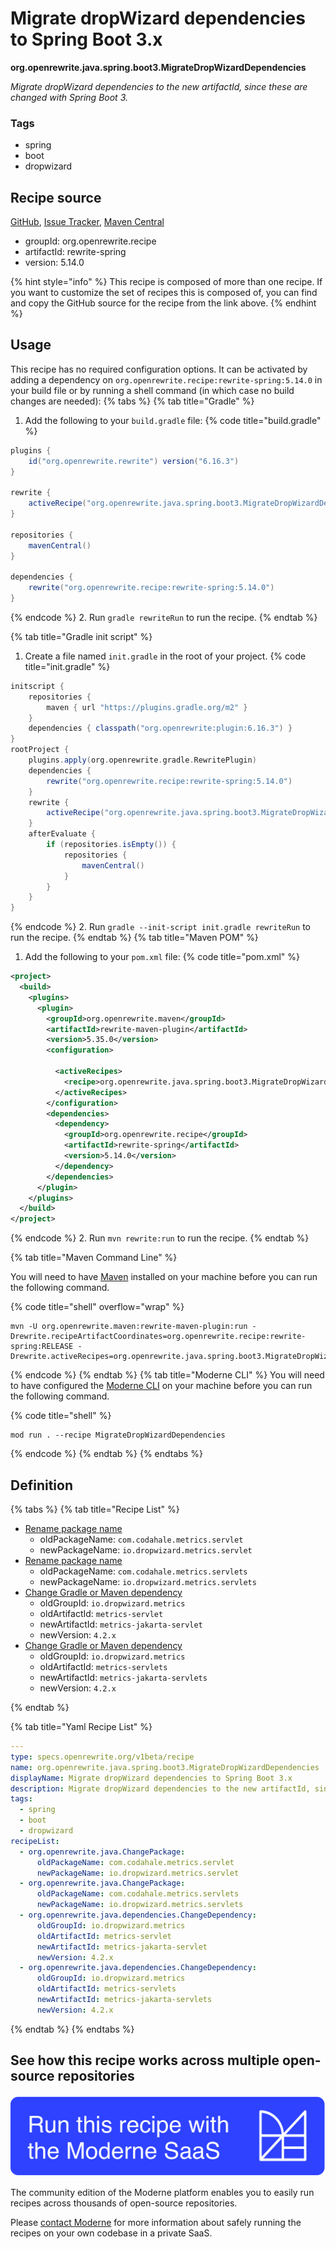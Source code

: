 # Migrate dropWizard dependencies to Spring Boot 3.x

**org.openrewrite.java.spring.boot3.MigrateDropWizardDependencies**

_Migrate dropWizard dependencies to the new artifactId, since these are changed with Spring Boot 3._

### Tags

* spring
* boot
* dropwizard

## Recipe source

[GitHub](https://github.com/openrewrite/rewrite-spring/blob/main/src/main/resources/META-INF/rewrite/spring-boot-30.yml), [Issue Tracker](https://github.com/openrewrite/rewrite-spring/issues), [Maven Central](https://central.sonatype.com/artifact/org.openrewrite.recipe/rewrite-spring/5.14.0/jar)

* groupId: org.openrewrite.recipe
* artifactId: rewrite-spring
* version: 5.14.0

{% hint style="info" %}
This recipe is composed of more than one recipe. If you want to customize the set of recipes this is composed of, you can find and copy the GitHub source for the recipe from the link above.
{% endhint %}

## Usage

This recipe has no required configuration options. It can be activated by adding a dependency on `org.openrewrite.recipe:rewrite-spring:5.14.0` in your build file or by running a shell command (in which case no build changes are needed): 
{% tabs %}
{% tab title="Gradle" %}
1. Add the following to your `build.gradle` file:
{% code title="build.gradle" %}
```groovy
plugins {
    id("org.openrewrite.rewrite") version("6.16.3")
}

rewrite {
    activeRecipe("org.openrewrite.java.spring.boot3.MigrateDropWizardDependencies")
}

repositories {
    mavenCentral()
}

dependencies {
    rewrite("org.openrewrite.recipe:rewrite-spring:5.14.0")
}
```
{% endcode %}
2. Run `gradle rewriteRun` to run the recipe.
{% endtab %}

{% tab title="Gradle init script" %}
1. Create a file named `init.gradle` in the root of your project.
{% code title="init.gradle" %}
```groovy
initscript {
    repositories {
        maven { url "https://plugins.gradle.org/m2" }
    }
    dependencies { classpath("org.openrewrite:plugin:6.16.3") }
}
rootProject {
    plugins.apply(org.openrewrite.gradle.RewritePlugin)
    dependencies {
        rewrite("org.openrewrite.recipe:rewrite-spring:5.14.0")
    }
    rewrite {
        activeRecipe("org.openrewrite.java.spring.boot3.MigrateDropWizardDependencies")
    }
    afterEvaluate {
        if (repositories.isEmpty()) {
            repositories {
                mavenCentral()
            }
        }
    }
}
```
{% endcode %}
2. Run `gradle --init-script init.gradle rewriteRun` to run the recipe.
{% endtab %}
{% tab title="Maven POM" %}
1. Add the following to your `pom.xml` file:
{% code title="pom.xml" %}
```xml
<project>
  <build>
    <plugins>
      <plugin>
        <groupId>org.openrewrite.maven</groupId>
        <artifactId>rewrite-maven-plugin</artifactId>
        <version>5.35.0</version>
        <configuration>
          
          <activeRecipes>
            <recipe>org.openrewrite.java.spring.boot3.MigrateDropWizardDependencies</recipe>
          </activeRecipes>
        </configuration>
        <dependencies>
          <dependency>
            <groupId>org.openrewrite.recipe</groupId>
            <artifactId>rewrite-spring</artifactId>
            <version>5.14.0</version>
          </dependency>
        </dependencies>
      </plugin>
    </plugins>
  </build>
</project>
```
{% endcode %}
2. Run `mvn rewrite:run` to run the recipe.
{% endtab %}

{% tab title="Maven Command Line" %}

You will need to have [Maven](https://maven.apache.org/download.cgi) installed on your machine before you can run the following command.

{% code title="shell" overflow="wrap" %}
```shell
mvn -U org.openrewrite.maven:rewrite-maven-plugin:run -Drewrite.recipeArtifactCoordinates=org.openrewrite.recipe:rewrite-spring:RELEASE -Drewrite.activeRecipes=org.openrewrite.java.spring.boot3.MigrateDropWizardDependencies 
```
{% endcode %}
{% endtab %}
{% tab title="Moderne CLI" %}
You will need to have configured the [Moderne CLI](https://docs.moderne.io/moderne-cli/cli-intro) on your machine before you can run the following command.

{% code title="shell" %}
```shell
mod run . --recipe MigrateDropWizardDependencies
```
{% endcode %}
{% endtab %}
{% endtabs %}

## Definition

{% tabs %}
{% tab title="Recipe List" %}
* [Rename package name](../../../java/changepackage.md)
  * oldPackageName: `com.codahale.metrics.servlet`
  * newPackageName: `io.dropwizard.metrics.servlet`
* [Rename package name](../../../java/changepackage.md)
  * oldPackageName: `com.codahale.metrics.servlets`
  * newPackageName: `io.dropwizard.metrics.servlets`
* [Change Gradle or Maven dependency](../../../java/dependencies/changedependency.md)
  * oldGroupId: `io.dropwizard.metrics`
  * oldArtifactId: `metrics-servlet`
  * newArtifactId: `metrics-jakarta-servlet`
  * newVersion: `4.2.x`
* [Change Gradle or Maven dependency](../../../java/dependencies/changedependency.md)
  * oldGroupId: `io.dropwizard.metrics`
  * oldArtifactId: `metrics-servlets`
  * newArtifactId: `metrics-jakarta-servlets`
  * newVersion: `4.2.x`

{% endtab %}

{% tab title="Yaml Recipe List" %}
```yaml
---
type: specs.openrewrite.org/v1beta/recipe
name: org.openrewrite.java.spring.boot3.MigrateDropWizardDependencies
displayName: Migrate dropWizard dependencies to Spring Boot 3.x
description: Migrate dropWizard dependencies to the new artifactId, since these are changed with Spring Boot 3.
tags:
  - spring
  - boot
  - dropwizard
recipeList:
  - org.openrewrite.java.ChangePackage:
      oldPackageName: com.codahale.metrics.servlet
      newPackageName: io.dropwizard.metrics.servlet
  - org.openrewrite.java.ChangePackage:
      oldPackageName: com.codahale.metrics.servlets
      newPackageName: io.dropwizard.metrics.servlets
  - org.openrewrite.java.dependencies.ChangeDependency:
      oldGroupId: io.dropwizard.metrics
      oldArtifactId: metrics-servlet
      newArtifactId: metrics-jakarta-servlet
      newVersion: 4.2.x
  - org.openrewrite.java.dependencies.ChangeDependency:
      oldGroupId: io.dropwizard.metrics
      oldArtifactId: metrics-servlets
      newArtifactId: metrics-jakarta-servlets
      newVersion: 4.2.x

```
{% endtab %}
{% endtabs %}

## See how this recipe works across multiple open-source repositories

[![Moderne Link Image](/.gitbook/assets/ModerneRecipeButton.png)](https://app.moderne.io/recipes/org.openrewrite.java.spring.boot3.MigrateDropWizardDependencies)

The community edition of the Moderne platform enables you to easily run recipes across thousands of open-source repositories.

Please [contact Moderne](https://moderne.io/product) for more information about safely running the recipes on your own codebase in a private SaaS.

